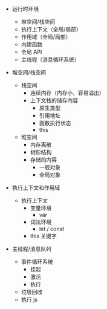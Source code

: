 - 运行时环境

  - 堆空间/栈空间
  - 执行上下文（全局/局部）
  - 作用域（全局/局部）
  - 内建函数
  - 全局 API
  - 主线程（消息循环系统）

- 堆空间/栈空间
  - 栈空间
    - 连续内存（内存小，容易溢出）
    - 上下文栈的储存内容
      - 原生类型
      - 引用地址
      - 函数执行状态
      - this
  - 堆空间
    - 内存离散
    - 树形结构
    - 存储的内容
      - 一般对象
      - 全局对象
- 执行上下文和作用域
  - 执行上下文
    - 变量环境
      - var
    - 词法环境
      - let / const
    - this 关键字
- 主线程/消息队列
  - 事件循环系统
    - 挂起
    - 激活
    - 执行
  - 垃圾回收
  - 执行 js
